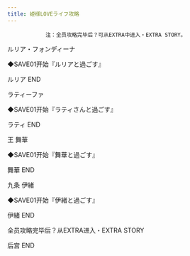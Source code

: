 ```yaml
---
title: 姫様LOVEライフ攻略
---
```


                注：全员攻略完毕后？可从EXTRA中进入・EXTRA STORY。

ルリア・フォンディーナ

◆SAVE01开始『ルリアと過ごす』

ルリア END

ラティーファ

◆SAVE01开始『ラティさんと過ごす』

ラティ END

王 舞華

◆SAVE01开始『舞華と過ごす』

舞華 END

九条 伊緒

◆SAVE01开始『伊緒と過ごす』

伊緒 END

全员攻略完毕后？从EXTRA进入・EXTRA STORY

后宫 END
              
